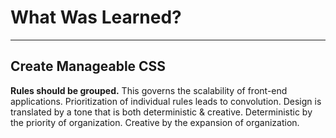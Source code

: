 <h1>What Was Learned?</h1>

---

<h2>
    Create Manageable CSS
</h2>

<p>
    <b>Rules should be grouped.</b> This governs the scalability of front-end applications.
    Prioritization of individual rules leads to convolution. Design is translated by a tone
    that is both deterministic & creative. Deterministic by the priority of organization.
    Creative by the expansion of organization.
</p>
